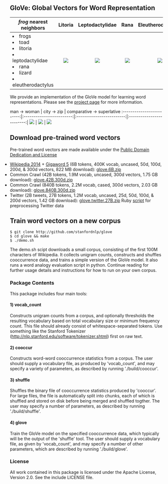 ## GloVe: Global Vectors for Word Representation

<em>frog</em> nearest neighbors | Litoria             |  Leptodactylidae | Rana | Eleutherodactylus
-------------------------|:-------------------------:|:-------------------------:|:-------------------------:|:-------------------------:|
<li> frogs <li> toad <li> litoria <li> leptodactylidae <li> rana <li> lizard <li> eleutherodactylus | ![](http://nlp.stanford.edu/projects/glove/images/litoria.jpg)  |  ![](http://nlp.stanford.edu/projects/glove/images/leptodactylidae.jpg) |  ![](http://nlp.stanford.edu/projects/glove/images/rana.jpg) |  ![](http://nlp.stanford.edu/projects/glove/images/eleutherodactylus.jpg)

We provide an implementation of the GloVe model for learning word representations. Please see the [project page](http://nlp.stanford.edu/projects/glove/) for more information.

man -> woman             |  city -> zip | comparative -> superlative
:-------------------------:|:-------------------------:|:-------------------------:|:-------------------------:|
![](http://nlp.stanford.edu/projects/glove/images/man_woman_small.jpg)  |   ![](http://nlp.stanford.edu/projects/glove/images/city_zip_small.jpg) |  ![](http://nlp.stanford.edu/projects/glove/images/comparative_superlative_small.jpg)

## Download pre-trained word vectors
Pre-trained word vectors are made available under the <a href="http://opendatacommons.org/licenses/pddl/">Public Domain Dedication
and License</a>
<div class="entry">
<ul style="padding-left:0px; margin-top:0px; margin-bottom:0px">
  <li> <a href="http://dumps.wikimedia.org/enwiki/20140102/">Wikipedia 2014</a> + <a href="https://catalog.ldc.upenn.edu/LDC2011T07">Gigaword 5</a> (6B tokens, 400K vocab, uncased, 50d, 100d, 200d, &amp; 300d vectors, 822 MB download): <a href="http://nlp.stanford.edu/data/glove.6B.zip">glove.6B.zip</a> </li>
  <li> Common Crawl (42B tokens, 1.9M vocab, uncased, 300d vectors, 1.75 GB download): <a href="http://nlp.stanford.edu/data/glove.42B.300d.zip">glove.42B.300d.zip</a> </li>
  <li> Common Crawl (840B tokens, 2.2M vocab, cased, 300d vectors, 2.03 GB download): <a href="http://nlp.stanford.edu/data/glove.840B.300d.zip">glove.840B.300d.zip</a> </li>
  <li> Twitter (2B tweets, 27B tokens, 1.2M vocab, uncased, 25d, 50d, 100d, &amp; 200d vectors, 1.42 GB download): <a href="http://nlp.stanford.edu/data/glove.twitter.27B.zip">glove.twitter.27B.zip</a> Ruby <a href="preprocess-twitter.rb">script</a> for preprocessing Twitter data </li>
</ul>
</div>

## Train word vectors on a new corpus

    $ git clone http://github.com/stanfordnlp/glove
    $ cd glove && make
    $ ./demo.sh

The demo.sh scipt downloads a small corpus, consisting of the first 100M characters of Wikipedia. It collects unigram counts, constructs and shuffles cooccurrence data, and trains a simple version of the GloVe model. It also runs a word analogy evaluation script in python. Continue reading for further usage details and instructions for how to run on your own corpus.

### Package Contents
This package includes four main tools:
#### 1) vocab_count
Constructs unigram counts from a corpus, and optionally thresholds the resulting vocabulary based on total vocabulary size or minimum frequency count. This file should already consist of whitespace-separated tokens. Use something like the Stanford Tokenizer (http://nlp.stanford.edu/software/tokenizer.shtml) first on raw text.
#### 2) cooccur
Constructs word-word cooccurrence statistics from a corpus. The user should supply a vocabulary file, as produced by 'vocab_count', and may specify a variety of parameters, as described by running './build/cooccur'.
#### 3) shuffle
Shuffles the binary file of cooccurrence statistics produced by 'cooccur'. For large files, the file is automatically split into chunks, each of which is shuffled and stored on disk before being merged and shuffled togther. The user may specify a number of parameters, as described by running './build/shuffle'.
#### 4) glove
Train the GloVe model on the specified cooccurrence data, which typically will be the output of the 'shuffle' tool. The user should supply a vocabulary file, as given by 'vocab_count', and may specify a number of other parameters, which are described by running './build/glove'.

### License
All work contained in this package is licensed under the Apache License, Version 2.0. See the include LICENSE file.
